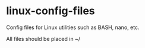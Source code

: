 # linux-config-files
Config files for Linux utilities such as BASH, nano, etc.

All files should be placed in ~/
